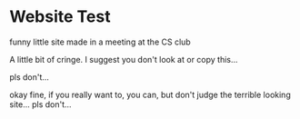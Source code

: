 # Website Test
 funny little site made in a meeting at the CS club

 A little bit of cringe.
 I suggest you don't look at or copy this...

 pls don't...




 okay fine, if you really want to, you can, but don't judge the terrible looking site... pls don't...
